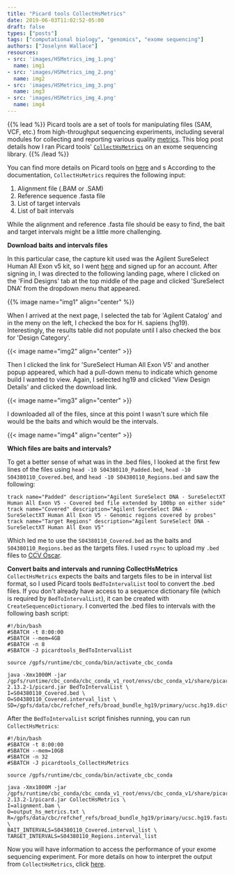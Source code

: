 ```yaml
---
title: "Picard tools CollectHsMetrics"
date: 2019-06-03T11:02:52-05:00
draft: false
types: ["posts"]
tags: ["computational biology", "genomics", "exome sequencing"]
authors: ["Joselynn Wallace"]
resources:
- src: 'images/HSMetrics_img_1.png'
  name: img1
- src: 'images/HSMetrics_img_2.png'
  name: img2
- src: 'images/HSMetrics_img_3.png'
  name: img3
- src: 'images/HSMetrics_img_4.png'
  name: img4
---
```


{{% lead %}}
Picard tools are a set of tools for manipulating files (SAM, VCF, etc.) from high-throughput sequencing experiments, including several modules for collecting and reporting various quality [metrics](http://broadinstitute.github.io/picard/picard-metric-definitions.html). This blog post details how I ran Picard tools' [`CollectHsMetrics`](https://broadinstitute.github.io/picard/command-line-overview.html#CollectHsMetrics) on an exome sequencing library.
{{% /lead %}}

You can find more details on Picard tools on [here](https://github.com/broadinstitute/picard) and s According to the documentation, `CollectHsMetrics` requires the following input: <br />

1. Alignment file (.BAM or .SAM)
2. Reference sequence .fasta file
3. List of target intervals
4. List of bait intervals<br />

While the alignment and reference .fasta file should be easy to find, the bait and target intervals might be a little more challenging.

**Download baits and intervals files**

In this particular case, the capture kit used was the Agilent SureSelect Human All Exon v5 kit, so I went [here](https://earray.chem.agilent.com/suredesign/index.htm) and signed up for an account. After signing in, I was directed to the following landing page, where I clicked on the 'Find Designs' tab at the top middle of the page and clicked 'SureSelect DNA' from the dropdown menu that appeared.

{{% image  name="img1" align="center" %}}

When I arrived at the next page, I selected the tab for 'Agilent Catalog' and in the meny on the left, I checked the box for H. sapiens (hg19). Interestingly, the results table did not populate until I also checked the box for 'Design Category'.

{{< image  name="img2" align="center" >}}

Then I clicked the link for 'SureSelect Human All Exon V5' and another popup appeared, which had a pull-down menu to indicate which genome build I wanted to view. Again, I selected hg19 and clicked 'View Design Details' and clicked the download link.

{{< image  name="img3" align="center" >}}

I downloaded all of the files, since at this point I wasn't sure which file would be the baits and which would be the intervals.

{{< image  name="img4" align="center" >}}

**Which files are baits and intervals?**

To get a better sense of what was in the .bed files, I looked at the first few lines of the files using `head -10 S04380110_Padded.bed`, `head -10 S04380110_Covered.bed`, and `head -10 S04380110_Regions.bed` and saw the following:

`track name="Padded" description="Agilent SureSelect DNA - SureSelectXT Human All Exon V5 - Covered bed file extended by 100bp on either side"`
`track name="Covered" description="Agilent SureSelect DNA - SureSelectXT Human All Exon V5 - Genomic regions covered by probes" `
`track name="Target Regions" description="Agilent SureSelect DNA - SureSelectXT Human All Exon V5"`

Which led me to use the `S04380110_Covered.bed` as the baits and `S04380110_Regions.bed` as the targets files. I used `rsync` to upload my `.bed` files to [CCV Oscar](https://docs.ccv.brown.edu/oscar/).

**Convert baits and intervals and running CollectHsMetrics**
`CollectHsMetrics` expects the baits and targets files to be in interval list format, so I used Picard tools `BedToIntervalList` tool to convert the .bed files. If you don't already have access to a sequence dictionary file (which is required by `BedToIntervalList`), it can be created with `CreateSequenceDictionary`. I converted the .bed files to intervals with the following bash script:

```shell
#!/bin/bash
#SBATCH -t 8:00:00
#SBATCH --mem=4GB
#SBATCH -n 8
#SBATCH -J picardtools_BedToIntervalList

source /gpfs/runtime/cbc_conda/bin/activate_cbc_conda

java -Xmx1000M -jar /gpfs/runtime/cbc_conda/cbc_conda_v1_root/envs/cbc_conda_v1/share/picard-2.13.2-1/picard.jar BedToIntervalList \
I=S04380110_Covered.bed \
O=S04380110_Covered.interval_list \
SD=/gpfs/data/cbc/refchef_refs/broad_bundle_hg19/primary/ucsc.hg19.dict
```

After the `BedToIntervalList` script finishes running, you can run `CollectHsMetrics`:

```shell
#!/bin/bash
#SBATCH -t 8:00:00
#SBATCH --mem=10GB
#SBATCH -n 32
#SBATCH -J picardtools_CollectHsMetrics

source /gpfs/runtime/cbc_conda/bin/activate_cbc_conda

java -Xmx1000M -jar /gpfs/runtime/cbc_conda/cbc_conda_v1_root/envs/cbc_conda_v1/share/picard-2.13.2-1/picard.jar CollectHsMetrics \
I=alignment.bam \
O=output_hs_metrics.txt \
R=/gpfs/data/cbc/refchef_refs/broad_bundle_hg19/primary/ucsc.hg19.fasta \
BAIT_INTERVALS=S04380110_Covered.interval_list \
TARGET_INTERVALS=S04380110_Regions.interval_list

```
Now you will have information to access the performance of your exome sequencing experiment. For more details on how to interpret the output from `CollectHsMetrics`, click [here](http://broadinstitute.github.io/picard/picard-metric-definitions.html#HsMetrics).

